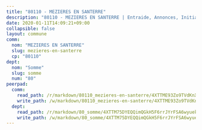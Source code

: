 ```yaml
---
title: "80110 - MEZIERES EN SANTERRE"
description: "80110 - MEZIERES EN SANTERRE | Entraide, Annonces, Initiatives"
date: 2020-01-11T14:09:21+09:00
collapsible: false
layout: commune
comm:
  nom: "MEZIERES EN SANTERRE"
  slug: mezieres-en-santerre
  cp: "80110"
dept:
  nom: "Somme"
  slug: somme
  num: "80"
peerpad:
  comm:
    read_path: /r/markdown/80110_mezieres-en-santerre/4XTTME93Zo9TVdKnXxF71tVP6TbQXxL272uGJeLHfyHzAvatY
    write_path: /w/markdown/80110_mezieres-en-santerre/4XTTME93Zo9TVdKnXxF71tVP6TbQXxL272uGJeLHfyHzAvatY-K3TgUTwg9an6q3YApT9fRcsCpfNx5NmqX95idvHgF7592UKNkVX34T2tDAFLKj2edG7Jd5HyaXz8CJ8C5GeBgLVNUtKr39PuZF955UA4kHxweE949evrRNh3yDGFciuitxC3JZBW
  dept:
    read_path: /r/markdown/80_somme/4XTTM75DYEQQimQGkH5F6rrJYrFSA6wyuekdgioEx7v45YjSw
    write_path: /w/markdown/80_somme/4XTTM75DYEQQimQGkH5F6rrJYrFSA6wyuekdgioEx7v45YjSw-K3TgTuB1DbUNHuFo9Fhh6JTUriPx8E5izGkmw9RSNTjUtMFPoZhqqp87szE8th3EytWSHGdhUuQUPjam8aJZh1SdH8pL3ibgUbMdNhU17kjAmSa49LMB2GjXvVwDVurE8mgce3XM
---
```


